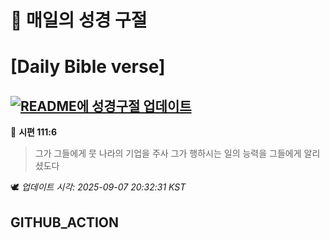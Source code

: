 # 🙏 매일의 성경 구절
# [Daily Bible verse]
## [![README에 성경구절 업데이트](https://github.com/DONGSUKA/first_test/actions/workflows/update-readme-bible.yml/badge.svg)](https://github.com/DONGSUKA/first_test/actions/workflows/update-readme-bible.yml)
<!-- START_BIBLE_VERSE -->
📖 **시편 111:6**
> 그가 그들에게 뭇 나라의 기업을 주사 그가 행하시는 일의 능력을 그들에게 알리셨도다

🕊️ _업데이트 시각: 2025-09-07 20:32:31 KST_
  <!-- END_BIBLE_VERSE -->
## GITHUB_ACTION

